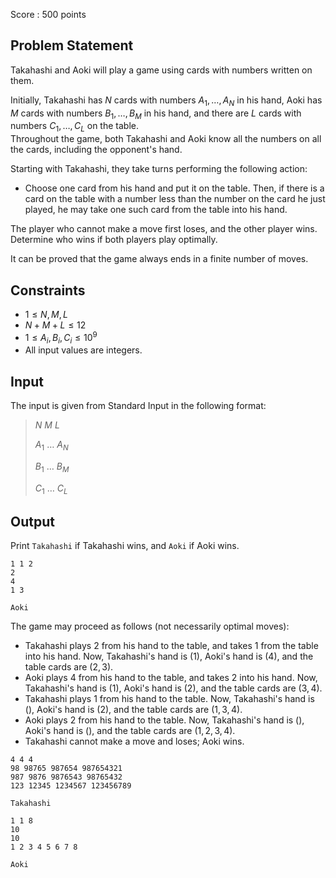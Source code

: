 Score : $500$ points

## Problem Statement

Takahashi and Aoki will play a game using cards with numbers written on them.

Initially, Takahashi has $N$ cards with numbers $A_1, \ldots, A_N$ in his hand, Aoki has $M$ cards with numbers $B_1, \ldots, B_M$ in his hand, and there are $L$ cards with numbers $C_1, \ldots, C_L$ on the table.<br>
Throughout the game, both Takahashi and Aoki know all the numbers on all the cards, including the opponent's hand.

Starting with Takahashi, they take turns performing the following action:

- Choose one card from his hand and put it on the table. Then, if there is a card on the table with a number less than the number on the card he just played, he may take one such card from the table into his hand.

The player who cannot make a move first loses, and the other player wins. Determine who wins if both players play optimally.

It can be proved that the game always ends in a finite number of moves.

## Constraints

- $1 \leq N, M, L$
- $N + M + L \leq 12$
- $1 \leq A_i, B_i, C_i \leq 10^9$
- All input values are integers.

## Input

The input is given from Standard Input in the following format:

> $N$ $M$ $L$
> 
> $A_1$ $\ldots$ $A_N$
> 
> $B_1$ $\ldots$ $B_M$
> 
> $C_1$ $\ldots$ $C_L$

## Output

Print `Takahashi` if Takahashi wins, and `Aoki` if Aoki wins.

```input1
1 1 2
2
4
1 3
```

```output1
Aoki
```

The game may proceed as follows (not necessarily optimal moves):

- Takahashi plays $2$ from his hand to the table, and takes $1$ from the table into his hand. Now, Takahashi's hand is $(1)$, Aoki's hand is $(4)$, and the table cards are $(2,3)$.
- Aoki plays $4$ from his hand to the table, and takes $2$ into his hand. Now, Takahashi's hand is $(1)$, Aoki's hand is $(2)$, and the table cards are $(3,4)$.
- Takahashi plays $1$ from his hand to the table. Now, Takahashi's hand is $()$, Aoki's hand is $(2)$, and the table cards are $(1,3,4)$.
- Aoki plays $2$ from his hand to the table. Now, Takahashi's hand is $()$, Aoki's hand is $()$, and the table cards are $(1,2,3,4)$.
- Takahashi cannot make a move and loses; Aoki wins.

```input2
4 4 4
98 98765 987654 987654321
987 9876 9876543 98765432
123 12345 1234567 123456789
```

```output2
Takahashi
```

```input3
1 1 8
10
10
1 2 3 4 5 6 7 8
```

```output3
Aoki
```